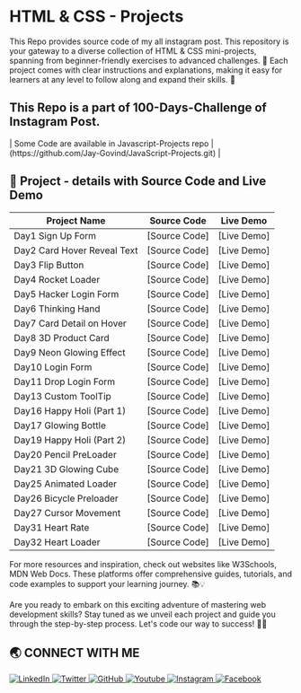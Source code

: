 # HTML & CSS - Projects
This Repo provides source code of my all instagram post. This repository is your gateway to a diverse collection of HTML &amp; CSS mini-projects, spanning from beginner-friendly exercises to advanced challenges. 🌟 Each project comes with clear instructions and explanations, making it easy for learners at any level to follow along and expand their skills. 🚀

<h2>This Repo is a part of 100-Days-Challenge of Instagram Post.</h2>
| Some Code are available in Javascript-Projects repo | (https://github.com/Jay-Govind/JavaScript-Projects.git) |

## 🔨 Project - details with Source Code and Live Demo

| Project Name       | Source Code                                         | Live Demo                                                |
| ------------------ | --------------------------------------------------- | -------------------------------------------------------- |
| Day1 Sign Up Form            | [Source Code]  | [Live Demo] |
| Day2 Card Hover Reveal Text  | [Source Code]  | [Live Demo] |
| Day3 Flip Button             | [Source Code]  | [Live Demo] |
| Day4 Rocket Loader           | [Source Code]  | [Live Demo] |
| Day5 Hacker Login Form       | [Source Code]  | [Live Demo] |
| Day6 Thinking Hand           | [Source Code]  | [Live Demo] |
| Day7 Card Detail on Hover    | [Source Code]  | [Live Demo] |
| Day8 3D Product Card         | [Source Code]  | [Live Demo] |
| Day9 Neon Glowing Effect     | [Source Code]  | [Live Demo] |
| Day10 Login Form             | [Source Code]  | [Live Demo] |
| Day11 Drop Login Form        | [Source Code]  | [Live Demo] |
| Day13 Custom ToolTip         | [Source Code]  | [Live Demo] |
| Day16 Happy Holi (Part 1)    | [Source Code]  | [Live Demo] |
| Day17 Glowing Bottle         | [Source Code]  | [Live Demo] |
| Day19 Happy Holi (Part 2)    | [Source Code]  | [Live Demo] |
| Day20 Pencil PreLoader       | [Source Code]  | [Live Demo] |
| Day21 3D Glowing Cube        | [Source Code]  | [Live Demo] |
| Day25 Animated Loader        | [Source Code]  | [Live Demo] |
| Day26 Bicycle Preloader      | [Source Code]  | [Live Demo] |
| Day27 Cursor Movement        | [Source Code]  | [Live Demo] |
| Day31 Heart Rate             | [Source Code]  | [Live Demo] |
| Day32 Heart Loader           | [Source Code]  | [Live Demo] |


For more resources and inspiration, check out websites like W3Schools, MDN Web Docs. These platforms offer comprehensive guides, tutorials, and code examples to support your learning journey. 📚💡

Are you ready to embark on this exciting adventure of mastering web development skills? Stay tuned as we unveil each project and guide you through the step-by-step process. Let's code our way to success! 💪🌐

## 🌏 **CONNECT WITH ME**

<a  href="https://www.linkedin.com/in/govind-jay">
    <img src="https://img.shields.io/badge/LinkedIn-0077B5?style=for-the-badge&logo=linkedin&logoColor=white" title="LinkedIn"  alt="LinkedIn"/>
</a>
<a href="https://twitter.com/_JayGovind"> 
    <img src="https://img.shields.io/badge/Twitter-1DA1F2?style=for-the-badge&logo=twitter&logoColor=white" title="Twitter"  alt="Twitter"/>
</a>
<a href="https://www.github.com/Jay-Govind"> 
    <img src="https://img.shields.io/badge/GitHub-100000?style=for-the-badge&logo=github&logoColor=white" title="GitHub"  alt="GitHub"/>
</a>
<a href="https://www.youtube.com/@jaygovindofficial751"> 
    <img src="https://img.shields.io/badge/YouTube-FF0000?style=for-the-badge&logo=youtube&logoColor=white" title="Youtube"  alt="Youtube"/>
</a>
<a href="https://www.instagram.com/devwithgovind"> 
    <img src="https://img.shields.io/badge/Instagram-E4405F?style=for-the-badge&logo=instagram&logoColor=white" title="Instagram"  alt="Instagram"/>
</a>
<a href="https://www.facebook.com/profile.php?id=61556260830301&mibextid=ZbWKwL"> 
    <img src="https://img.shields.io/badge/Facebook-%231877F2.svg?style=for-the-badge&logo=Facebook&logoColor=white" title="Facebook"  alt="Facebook"/>
</a>
